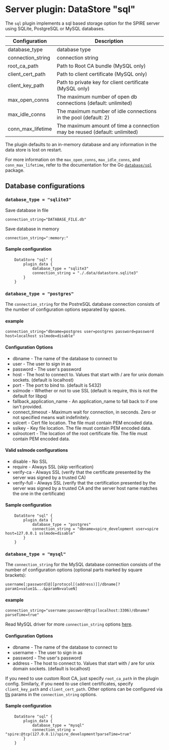 # Server plugin: DataStore "sql"

The `sql` plugin implements a sql based storage option for the SPIRE server using SQLite, PostgreSQL or MySQL databases.

| Configuration     | Description                                                                |
| ------------------| -------------------------------------------------------------------------- |
| database_type     | database type                                                              |
| connection_string | connection string                                                          |
| root_ca_path      | Path to Root CA bundle (MySQL only)                                        |
| client_cert_path  | Path to client certificate (MySQL only)                                    |
| client_key_path   | Path to private key for client certificate (MySQL only)                    |
| max_open_conns    | The maximum number of open db connections (default: unlimited)             |
| max_idle_conns    | The maximum number of idle connections in the pool (default: 2)            |
| conn_max_lifetime | The maximum amount of time a connection may be reused (default: unlimited) |

The plugin defaults to an in-memory database and any information in the data store is lost on restart.

For more information on the `max_open_conns`, `max_idle_conns`, and `conn_max_lifetime`, refer to the
documentation for the Go [`database/sql`](https://golang.org/pkg/database/sql/#DB) package.

## Database configurations

### `database_type = "sqlite3"`
Save database in file
```
connection_string="DATABASE_FILE.db"
```

Save database in memory
```
connection_string=":memory:"
```

#### Sample configuration

```
    DataStore "sql" {
        plugin_data {
            database_type = "sqlite3"
            connection_string = "./.data/datastore.sqlite3"
        }
    }
```

### `database_type = "postgres"`

The `connection_string` for the PostreSQL database connection consists of the number of configuration options separated by spaces.

#### example
```
connection_string="dbname=postgres user=postgres password=password host=localhost sslmode=disable"
```

#### Configuration Options
* dbname - The name of the database to connect to
* user - The user to sign in as
* password - The user's password
* host - The host to connect to. Values that start with / are for unix
  domain sockets. (default is localhost)
* port - The port to bind to. (default is 5432)
* sslmode - Whether or not to use SSL (default is require, this is not
  the default for libpq)
* fallback_application_name - An application_name to fall back to if one isn't provided.
* connect_timeout - Maximum wait for connection, in seconds. Zero or
  not specified means wait indefinitely.
* sslcert - Cert file location. The file must contain PEM encoded data.
* sslkey - Key file location. The file must contain PEM encoded data.
* sslrootcert - The location of the root certificate file. The file
  must contain PEM encoded data.

#### Valid sslmode configurations
* disable - No SSL
* require - Always SSL (skip verification)
* verify-ca - Always SSL (verify that the certificate presented by the
  server was signed by a trusted CA)
* verify-full - Always SSL (verify that the certification presented by
  the server was signed by a trusted CA and the server host name
  matches the one in the certificate)

#### Sample configuration

```
    DataStore "sql" {
        plugin_data {
            database_type = "postgres"
            connection_string = "dbname=spire_development user=spire host=127.0.0.1 sslmode=disable"
        }
    }
```

### `database_type = "mysql"`

The `connection_string` for the MySQL database connection consists of the number of configuration options (optional parts marked by square brackets):

````
username[:password]@][protocol[(address)]]/dbname[?param1=value1&...&paramN=valueN]
````

#### example
```
connection_string="username:password@tcp(localhost:3306)/dbname?parseTime=true"
```

Read MySQL driver for more `connection_string` options [here](https://github.com/go-sql-driver/mysql#usage).

#### Configuration Options
* dbname - The name of the database to connect to
* username - The user to sign in as
* password - The user's password
* address - The host to connect to. Values that start with / are for unix
  domain sockets. (default is localhost)

If you need to use custom Root CA, just specify `root_ca_path` in the plugin config. Similarly, if you need to use client certificates, specify `client_key_path` and `client_cert_path`. Other options can be configured via [tls](https://github.com/go-sql-driver/mysql#tls) params in the `connection_string` options.

#### Sample configuration

```
    DataStore "sql" {
        plugin_data {
            database_type = "mysql"
            connection_string = "spire:@tcp(127.0.0.1)/spire_development?parseTime=true"
        }
    }
```
